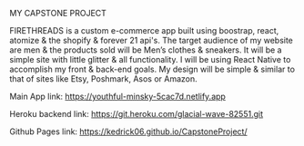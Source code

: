 MY CAPSTONE PROJECT


FIRETHREADS is a custom e-commerce app built using boostrap, react, atomize & the shopify & forever 21 api's. 
The target audience of my website are men & the products sold will be Men’s clothes & sneakers. 
It will be a simple site with little glitter & all functionality. 
I will be using React Native to accomplish my front & back-end goals. 
My design will be simple & similar to that of sites like Etsy, Poshmark, Asos or Amazon. 

Main App link: https://youthful-minsky-5cac7d.netlify.app

Heroku backend link: https://git.heroku.com/glacial-wave-82551.git

Github Pages link: https://kedrick06.github.io/CapstoneProject/
